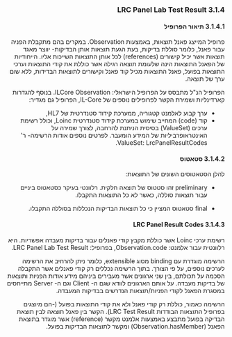 <div dir="rtl" markdown="1">

### 3.1.4	LRC Panel Lab Test Result

#### 3.1.4.1	תיאור הפרופיל
פרופיל המייצג פאנל תוצאות, באמצעות Observation.
במקרים בהם מתקבלת הפניה עבור פאנל, כלומר סוללת בדיקות, בעת הגעת תוצאות אותן הבדיקות- יווצר מאגד תוצאות אשר יכיל קישורים (references) לכל אותן התוצאות השייכות אליו.
הייחודיות של הפאנל התוצאות הינה שלעומת תוצאה רגילה אשר כוללת את קודי התוצאות וערכי התוצאות בפועל, פאנל התוצאות מכיל קוד פאנל וקישורים לתוצאות הבדידות, ללא שום ערך של תוצאה.

הפרופיל הנ"ל מתבסס על הפרופיל הישראלי: ILCore Observation.
בנוסף להגדרות קארדינליות ושמירת הקשר לפרופילים נוספים של IL-Core, הפרופיל גם מגדיר:
-	ערך קבוע לאלמנט קטגוריה, ממערכת קידוד סטנדרטית של HL7, 
-	קוד (code) המחייב שימוש במערכת קידוד סטנדרטית Loinc, וכולל רשימת ערכים (ValueSet) בסיסית הניתנת להרחבה, לצורך שמירה על האינטראופרביליות של המידע הומעבר.
לפרטים נוספים אודות הרשימה- ר' ValueSet: LrcPanelResultCodes.

#### 3.1.4.2	סטאטוס
להלן הסטאטוסים השונים של התוצאות:
-	preliminary
זהו סטטוס של תוצאה חלקית. 
רלוונטי בעיקר כסטאטוס ביניים עבור תוצאות סוללה, כאשר לא כל התוצאות התקבלו.

-	final
סטאטוס המציין כי כל תוצאות הבדיקות הנכללות בסוללה התקבלו.

#### 3.1.4.3 LRC Panel Result Codes
רשימת ערכי Loinc אשר כוללת מקבץ קודי פאנלים עבור בדיקות מעבדה אפשריות.
היא רלוונטית עבור אלמנט: Observation.code, בפרופיל: LRC Panel Lab Test Result.

הרשימה מוגדרת עם binding מסוג extensible, כלומר ניתן להרחיב את הרשימה לערכים נוספים, על פי הצורך.
בתוך הרשימה נכללים רק קודי פאנלים אשר התקבלה הסכמה על תכולתם, בין שני ארגונים אשר מעבירים ביניהם מידע אודות הפניות ותוצאות של בדיקות מעבדה. על אותם הארגונים לוודא שגם ה- Client וגם ה- Server מתייחסים במסגרת הפאנל לקודי הפניות/תוצאות הנדרשים בבדיקות המעבדה.

הרשימה כאמור, כוללת רק קודי פאנל ולא את קודי התוצאות בפועל (-הם מיוצגים בפרופיל התוצאות הבודדות LRC Test Result).
הקשר בין פאנל תוצאה לבין תוצאת הבדיקה בפועל מתבצע באמצעות אלמנט מקשר (reference) אשר מוגדר בתוצאת הפאנל (Observation.hasMember) ומקשר לתוצאות הבדיקות בפועל.


</div>